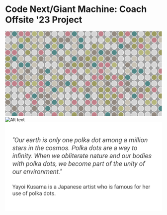 # Code Next/Giant Machine: Coach Offsite '23 Project

![Alt text](./images/1.png "Website")
![Alt text](./images/2.png "Photograph LV")
![Alt text](./images/3.png "Quote")